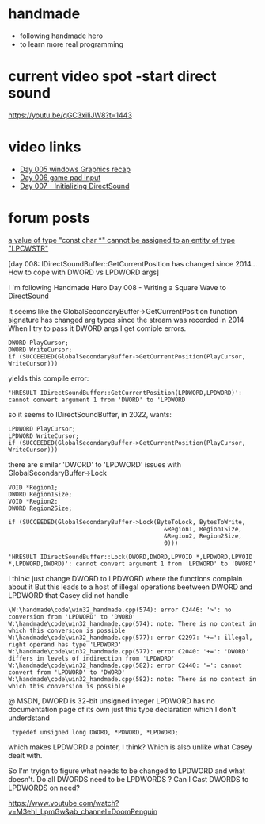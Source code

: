 # handmade
- following handmade hero
- to learn more real programming

# current video spot -start direct sound
https://youtu.be/qGC3xiliJW8?t=1443

# video links
- [Day 005 windows Graphics recap ](https://www.youtube.com/watch?v=w7ay7QXmo_o&t=5998s&ab_channel=MollyRocket)
- [Day 006 game pad input ](https://www.youtube.com/watch?v=J3y1x54vyIQ&ab_channel=MollyRocket)
- [ Day 007 - Initializing DirectSound](https://www.youtube.com/watch?v=qGC3xiliJW8&ab_channel=MollyRocket)

# forum posts
[ a value of type "const char *" cannot be assigned to an entity of type "LPCWSTR"](https://hero.handmade.network/forums/game-discussion/t/8596-day_005___cannot_convert_from_%2527const_wchar_t_24%2527_to_%2527lpcstr%2527)

[day 008: IDirectSoundBuffer::GetCurrentPosition has changed since 2014... How to cope with DWORD vs LPDWORD args]

I 'm following Handmade Hero Day 008 - Writing a Square Wave to DirectSound

It seems like the GlobalSecondaryBuffer->GetCurrentPosition function signature has changed arg types since the stream was recorded in 2014
When I try to pass it DWORD args I get comiple errors.

```
DWORD PlayCursor;
DWORD WriteCursor;
if (SUCCEEDED(GlobalSecondaryBuffer->GetCurrentPosition(PlayCursor, WriteCursor)))
```
yields this compile error:
```
'HRESULT IDirectSoundBuffer::GetCurrentPosition(LPDWORD,LPDWORD)': cannot convert argument 1 from 'DWORD' to 'LPDWORD'
```

so it seems to IDirectSoundBuffer, in 2022, wants:

```
LPDWORD PlayCursor;
LPDWORD WriteCursor;
if (SUCCEEDED(GlobalSecondaryBuffer->GetCurrentPosition(PlayCursor, WriteCursor)))
```

there are similar 'DWORD' to 'LPDWORD' issues with GlobalSecondaryBuffer->Lock
```
VOID *Region1;
DWORD Region1Size;
VOID *Region2;
DWORD Region2Size;

if (SUCCEEDED(GlobalSecondaryBuffer->Lock(ByteToLock, BytesToWrite,
                                            &Region1, Region1Size,
                                            &Region2, Region2Size,
                                            0)))
```
```
'HRESULT IDirectSoundBuffer::Lock(DWORD,DWORD,LPVOID *,LPDWORD,LPVOID *,LPDWORD,DWORD)': cannot convert argument 1 from 'LPDWORD' to 'DWORD'
```

I think: just change DWORD to LPDWORD where the functions complain about it
But this  leads to a host of illegal operations beetween DWORD and LPDWORD that Casey did not handle
```
\W:\handmade\code\win32_handmade.cpp(574): error C2446: '>': no conversion from 'LPDWORD' to 'DWORD'
W:\handmade\code\win32_handmade.cpp(574): note: There is no context in which this conversion is possible
W:\handmade\code\win32_handmade.cpp(577): error C2297: '+=': illegal, right operand has type 'LPDWORD'
W:\handmade\code\win32_handmade.cpp(577): error C2040: '+=': 'DWORD' differs in levels of indirection from 'LPDWORD'
W:\handmade\code\win32_handmade.cpp(582): error C2440: '=': cannot convert from 'LPDWORD' to 'DWORD'
W:\handmade\code\win32_handmade.cpp(582): note: There is no context in which this conversion is possible
```


@ MSDN, DWORD is 32-bit unsigned integer
LPDWORD has no documentation page of its own
just this type declaration which I don't underdstand

```
 typedef unsigned long DWORD, *PDWORD, *LPDWORD;
```

which makes LPDWORD a pointer, I think? Which is also unlike what Casey dealt with.

So I'm tryign to figure what needs to be changed to LPDWORD and what doesn't.
Do all DWORDS need to be LPDWORDS ? Can I Cast DWORDS to LPDWORDS on need?

https://www.youtube.com/watch?v=M3ehI_LpmGw&ab_channel=DoomPenguin

